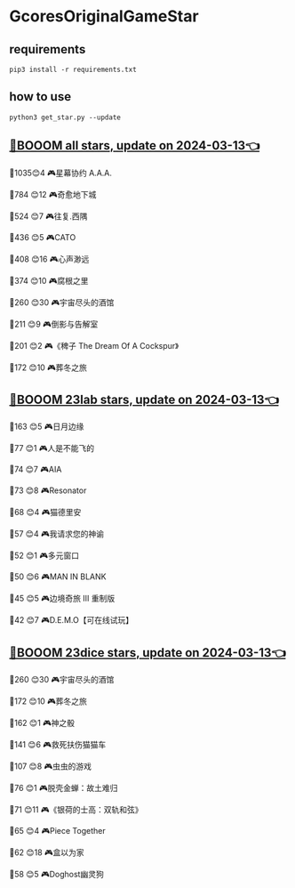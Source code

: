 # GcoresOriginalGameStar

## requirements
```
pip3 install -r requirements.txt
```

## how to use
```
python3 get_star.py --update
```

## [🔗BOOOM all stars, update on 2024-03-13👈](https://raw.githack.com/sichaozhang1112/GcoresOriginalGameStar/main/all.html) 
🌟1035😊4   🎮星幕协约 A.A.A.        

🌟784 😊12  🎮奇愈地下城              

🌟524 😊7   🎮往复.西隅              

🌟436 😊5   🎮CATO               

🌟408 😊16  🎮心声渺远               

🌟374 😊10  🎮腐根之里               

🌟260 😊30  🎮宇宙尽头的酒馆            

🌟211 😊9   🎮倒影与告解室             

🌟201 😊2   🎮《稗子 The Dream Of A Cockspur》

🌟172 😊10  🎮葬冬之旅               

## [🔗BOOOM 23lab stars, update on 2024-03-13👈](https://raw.githack.com/sichaozhang1112/GcoresOriginalGameStar/main/23lab.html) 
🌟163 😊5   🎮日月边缘               

🌟77  😊1   🎮人是不能飞的             

🌟74  😊7   🎮AIA                

🌟73  😊8   🎮Resonator          

🌟68  😊4   🎮猫德里安               

🌟57  😊4   🎮我请求您的神谕            

🌟52  😊1   🎮多元窗口               

🌟50  😊6   🎮MAN IN BLANK       

🌟45  😊5   🎮边境奇旅 III 重制版       

🌟42  😊7   🎮D.E.M.O【可在线试玩】     

## [🔗BOOOM 23dice stars, update on 2024-03-13👈](https://raw.githack.com/sichaozhang1112/GcoresOriginalGameStar/main/23dice.html) 
🌟260 😊30  🎮宇宙尽头的酒馆            

🌟172 😊10  🎮葬冬之旅               

🌟162 😊1   🎮神之骰                

🌟141 😊6   🎮救死扶伤猫猫车            

🌟107 😊8   🎮虫虫的游戏              

🌟76  😊1   🎮脱壳金蝉：故土难归          

🌟71  😊11  🎮《银荷的士高：双轨和弦》       

🌟65  😊4   🎮Piece Together     

🌟62  😊18  🎮盒以为家               

🌟58  😊5   🎮Doghost幽灵狗         

